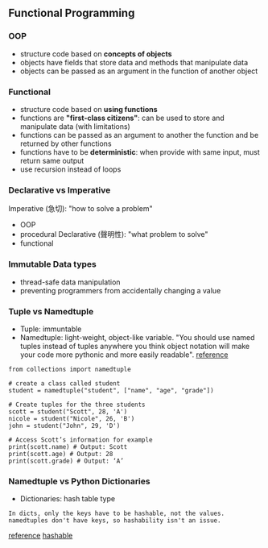 ## Functional Programming

### OOP
- structure code based on **concepts of objects**
- objects have fields that store data and methods that manipulate data
- objects can be passed as an argument in the function of another object


### Functional
- structure code based on **using functions**
- functions are **"first-class citizens"**: can be used to store and manipulate data (with limitations)
- functions can be passed as an argument to another the function and be returned by other functions
- functions have to be **deterministic**: when provide with same input, must return same output
- use recursion instead of loops


### Declarative vs Imperative
Imperative (急切): "how to solve a problem"
- OOP
- procedural
Declarative (聲明性): "what problem to solve"
- functional

### Immutable Data types
- thread-safe data manipulation
- preventing programmers from accidentally changing a value



### Tuple vs Namedtuple
- Tuple: immuntable
- Namedtuple: light-weight, object-like variable. "You should use named tuples instead of tuples anywhere you think object notation will make your code more pythonic and more easily readable". [reference](https://stackoverflow.com/questions/2970608/what-are-named-tuples-in-python)
```
from collections import namedtuple

# create a class called student
student = namedtuple("student", ["name", "age", "grade"])

# Create tuples for the three students
scott = student("Scott", 28, 'A')
nicole = student("Nicole", 26, 'B')
john = student("John", 29, 'D')

# Access Scott’s information for example
print(scott.name) # Output: Scott
print(scott.age) # Output: 28
print(scott.grade) # Output: ‘A’
```

### Namedtuple vs Python Dictionaries
- Dictionaries: hash table type
```
In dicts, only the keys have to be hashable, not the values. namedtuples don't have keys, so hashability isn't an issue.
```
[reference](https://stackoverflow.com/questions/9872255/when-and-why-should-i-use-a-namedtuple-instead-of-a-dictionary
)
[hashable](https://docs.python.org/3/glossary.html#term-hashable)
